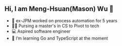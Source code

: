 ## Hi, I am Meng-Hsuan(Mason) Wu 👋

<!--
**CamusSisyphus/CamusSisyphus** is a ✨ _special_ ✨ repository because its `README.md` (this file) appears on your GitHub profile.

Here are some ideas to get you started:

- 🔭 I’m currently working on ...
- 🌱 I’m currently learning ...
- 👯 I’m looking to collaborate on ...
- 🤔 I’m looking for help with ...
- 💬 Ask me about ...
- 📫 How to reach me: ...
- 😄 Pronouns: ...
- ⚡ Fun fact: ...
-->


- 🏦 ex-JPM worked on process automation for 5 years
- 🧑‍💻 Pursing a master's in CS to Pivot to tech
- 💻 Aspired software engineer
- 🦦 I’m learning Go and TypeScript at the moment
